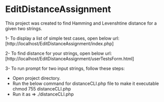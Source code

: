 # EditDistanceAssignment
This project was created to find Hamming and Levenshtine distance for a given two strings.

1- To display a list of simple test cases, open below url:</br>
[http://localhost/EditDistanceAssignment/index.php]

2- To find distance for your strings, open below url:</br>
[http://localhost/EditDistanceAssignment/userTestsForm.html]

3- To run prompt for two input strings, follow these steps:</br>
   - Open project directory.
   - Run the below command for distanceCLI.php file to make it executable </br>
     chmod 755 distanceCLI.php
   - Run it as => ./distanceCLI.php
